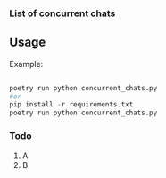 ### List of concurrent chats


## Usage

Example:

```python

poetry run python concurrent_chats.py
#or
pip install -r requirements.txt
poetry run python concurrent_chats.py


```

### Todo

1.  A
2.  B
